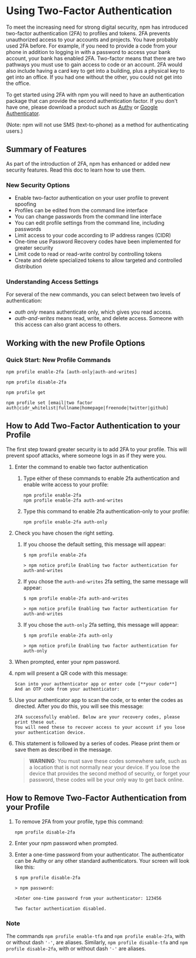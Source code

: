<!--
title: 16 - Using two-factor authentication
featured: true
-->

# Using Two-Factor Authentication

To meet the increasing need for strong digital security, npm has introduced two-factor authentication (2FA) to profiles and tokens. 2FA prevents unauthorized access to your accounts and projects. You have probably used 2FA before. For example, if you need to provide a code from your phone in addition to logging in with a password to access your bank account, your bank has enabled 2FA. Two-factor means that there are two pathways you must use to gain access to code or an account. 2FA would also include having a card key to get into a building, plus a physical key to get into an office. If you had one without the other, you could not get into the office.

To get started using 2FA with npm you will need to have an authentication package that can provide the second authentication factor. If you don't have one, please download a product such as [Authy](https://authy.com/download/) or [Google Authenticator](https://support.google.com/accounts/answer/1066447).

(Note: npm will not use SMS (text-to-phone) as a method for authenticating users.)

## Summary of Features

As part of the introduction of 2FA, npm has enhanced or added new security features. Read this doc to learn how to use them.

### New Security Options

* Enable two-factor authentication on your user profile to prevent spoofing
* Profiles can be edited from the command line interface
* You can change passwords from the command line interface
* You can edit profile settings from the command line, including passwords
* Limit access to your code according to IP address ranges (CIDR)
* One-time use Password Recovery codes have been implemented for greater security
* Limit code to read or read-write control by controlling tokens
* Create and delete specialized tokens to allow targeted and controlled distribution

### Understanding Access Settings

For several of the new commands, you can select between two levels of authentication:

*   *auth only* means authenticate only, which gives you read access.
*   *auth-and-writes* means read, write, and delete access. Someone with this access can also grant access to others.

## Working with the new Profile Options

### Quick Start: New Profile Commands

  `npm profile enable-2fa [auth-only|auth-and-writes]`

  `npm profile disable-2fa`

  `npm profile get`

  `npm profile set [email|two factor auth|cidr_whitelist|fullname|homepage|freenode|twitter|github]`

## How to Add Two-Factor Authentication to your Profile

The first step toward greater security is to add 2FA to your profile. This will prevent spoof attacks, where someone logs in as if they were you.

1.  Enter the command to enable two factor authentication

    1.  Type either of these commands to enable 2fa authentication and enable write access to your profile:

        ```
        npm profile enable-2fa
        npm profile enable-2fa auth-and-writes
        ```

    2.  Type this command to enable 2fa authentication-only to your profile:

        ```
        npm profile enable-2fa auth-only
        ````

2.  Check you have chosen the right setting.

    1.  If you choose the default setting, this message will appear:

        ```
        $ npm profile enable-2fa

        > npm notice profile Enabling two factor authentication for auth-and-writes
        ```

    2.  If you chose the `auth-and-writes` 2fa setting, the same message will appear:
        ```
        $ npm profile enable-2fa auth-and-writes

        > npm notice profile Enabling two factor authentication for auth-and-writes
        ```

    3.  If you chose the `auth-only` 2fa setting, this message will appear:

        ```
        $ npm profile enable-2fa auth-only

        > npm notice profile Enabling two factor authentication for auth-only
        ```

3.  When prompted, enter your npm password.

4.  npm will present a QR code with this message:

    ```
    Scan into your authenticator app or enter code [**your code**]
    And an OTP code from your authenticator:
    ```

5.  Use your authenticator app to scan the code, or to enter the codes as directed. After you do this, you will see this message:

    ```
    2FA successfully enabled. Below are your recovery codes, please print these out.
    You will need these to recover access to your account if you lose your authentication device.
    ```

6.  This statement is followed by a series of codes. Please print them or save them as described in the message.

    >**WARNING**: You must save these codes somewhere safe, such as a location that is not normally near your device. If you lose the device that provides the second method of security, or forget your password, these codes will be your only way to get back online.

## How to Remove Two-Factor Authentication from your Profile

1.  To remove 2FA from your profile, type this command:

    ```
    npm profile disable-2fa
    ```

2.  Enter your npm password when prompted.

3.  Enter a one-time password from your authenticator. The authenticator can be Authy or any other standard authenticators. Your screen will look like this:

    ```
    $ npm profile disable-2fa

    > npm password:

    >Enter one-time password from your authenticator: 123456

    Two factor authentication disabled.
    ```

### Note

The commands `npm profile enable-tfa` and `npm profile enable-2fa`, with or without dash `'-'`, are aliases. Similarly, `npm profile disable-tfa` and `npm profile disable-2fa`, with or without dash `'-'` are aliases.
